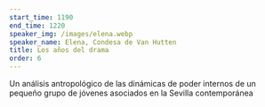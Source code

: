```yaml
---
start_time: 1190
end_time: 1220
speaker_img: /images/elena.webp
speaker_name: Elena, Condesa de Van Hutten
title: Los años del drama
order: 6
---
```


Un análisis antropológico de las dinámicas de poder internos de un pequeño grupo de jóvenes asociados en la Sevilla contemporánea
